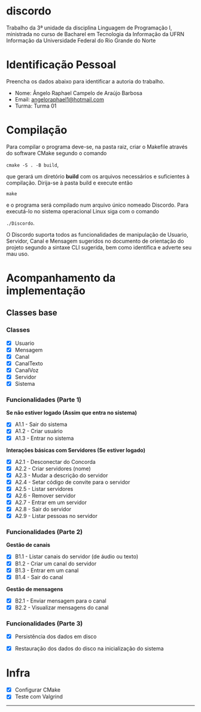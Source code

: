 # discordo
Trabalho da 3ª unidade da disciplina Linguagem de Programação I, ministrada no curso de Bacharel em Tecnologia da Informação da UFRN Informação da Universidade Federal do Rio Grande do Norte 

# Identificação Pessoal

Preencha os dados abaixo para identificar a autoria do trabalho.

- Nome: Ângelo Raphael Campelo de Araújo Barbosa
- Email: angeloraphael1@hotmail.com
- Turma: Turma 01

# Compilação

Para compilar o programa deve-se, na pasta raiz, criar o Makefile através do software CMake segundo o comando

``cmake -S . -B build``,

que gerará um diretório **build** com os arquivos necessários e suficientes à compilação.
Dirija-se à pasta build e execute então 

``make``

e o programa será compilado num arquivo único nomeado Discordo. Para executá-lo no sistema operacional Linux siga com o comando

``./Discordo``.

O Discordo suporta todos as funcionalidades de manipulação de Usuario, Servidor, Canal e Mensagem sugeridos no documento de orientação do projeto segundo a sintaxe CLI sugerida, bem como identifica e adverte seu mau uso.

# Acompanhamento da implementação

## Classes base 

### Classes
- [X] Usuario
- [X] Mensagem
- [X] Canal 
- [X] CanalTexto
- [X] CanalVoz
- [X] Servidor
- [X] Sistema

### Funcionalidades (Parte 1)

**Se não estiver logado (Assim que entra no sistema)**

- [X] A1.1 - Sair do sistema
- [X] A1.2 - Criar usuário
- [X] A1.3 - Entrar no sistema

**Interações básicas com Servidores (Se estiver logado)**

- [X] A2.1 - Desconectar do Concorda
- [X] A2.2 - Criar servidores (nome)
- [X] A2.3 - Mudar a descrição do servidor
- [X] A2.4 - Setar código de convite para o servidor
- [X] A2.5 - Listar servidores
- [X] A2.6 - Remover servidor
- [X] A2.7 - Entrar em um servidor
- [X] A2.8 - Sair do servidor
- [X] A2.9 - Listar pessoas no servidor

### Funcionalidades (Parte 2)

**Gestão de canais**

- [X] B1.1 - Listar canais do servidor (de áudio ou texto)
- [X] B1.2 - Criar um canal do servidor 
- [X] B1.3 - Entrar em um canal
- [X] B1.4 - Sair do canal

**Gestão de mensagens**

- [X] B2.1 - Enviar mensagem para o canal
- [X] B2.2 - Visualizar mensagens do canal

### Funcionalidades (Parte 3)

- [X] Persistência dos dados em disco
- [X] Restauração dos dados do disco na inicialização do sistema


# Infra

- [X] Configurar CMake
- [X] Teste com Valgrind 

--------

